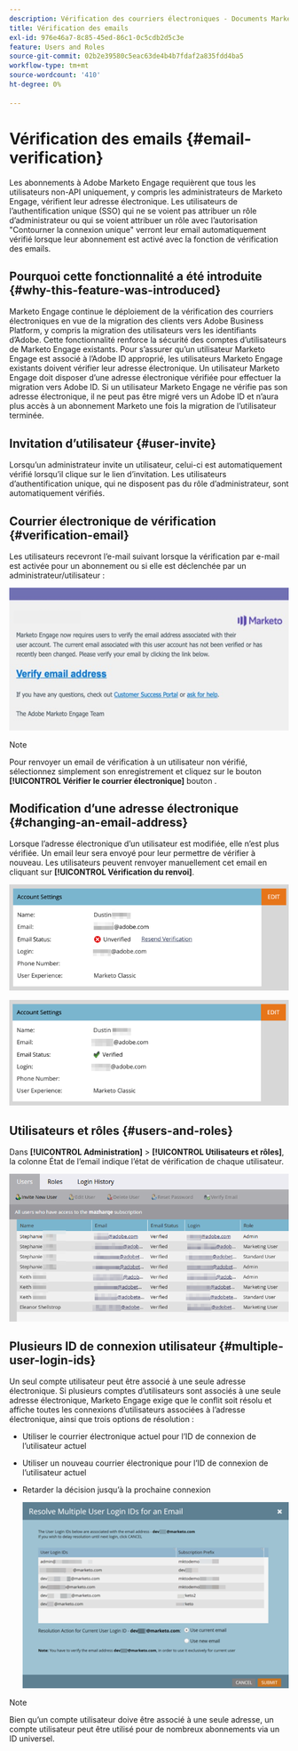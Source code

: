 ```yaml
---
description: Vérification des courriers électroniques - Documents Marketo - Documentation du produit
title: Vérification des emails
exl-id: 976e46a7-8c85-45ed-86c1-0c5cdb2d5c3e
feature: Users and Roles
source-git-commit: 02b2e39580c5eac63de4b4b7fdaf2a835fdd4ba5
workflow-type: tm+mt
source-wordcount: '410'
ht-degree: 0%

---
```


# Vérification des emails {#email-verification}

Les abonnements à Adobe Marketo Engage requièrent que tous les utilisateurs non-API uniquement, y compris les administrateurs de Marketo Engage, vérifient leur adresse électronique. Les utilisateurs de l’authentification unique (SSO) qui ne se voient pas attribuer un rôle d’administrateur ou qui se voient attribuer un rôle avec l’autorisation &quot;Contourner la connexion unique&quot; verront leur email automatiquement vérifié lorsque leur abonnement est activé avec la fonction de vérification des emails.

## Pourquoi cette fonctionnalité a été introduite {#why-this-feature-was-introduced}

Marketo Engage continue le déploiement de la vérification des courriers électroniques en vue de la migration des clients vers Adobe Business Platform, y compris la migration des utilisateurs vers les identifiants d’Adobe. Cette fonctionnalité renforce la sécurité des comptes d’utilisateurs de Marketo Engage existants. Pour s’assurer qu’un utilisateur Marketo Engage est associé à l’Adobe ID approprié, les utilisateurs Marketo Engage existants doivent vérifier leur adresse électronique. Un utilisateur Marketo Engage doit disposer d’une adresse électronique vérifiée pour effectuer la migration vers Adobe ID. Si un utilisateur Marketo Engage ne vérifie pas son adresse électronique, il ne peut pas être migré vers un Adobe ID et n’aura plus accès à un abonnement Marketo une fois la migration de l’utilisateur terminée.

## Invitation d’utilisateur {#user-invite}

Lorsqu’un administrateur invite un utilisateur, celui-ci est automatiquement vérifié lorsqu’il clique sur le lien d’invitation. Les utilisateurs d’authentification unique, qui ne disposent pas du rôle d’administrateur, sont automatiquement vérifiés.

## Courrier électronique de vérification {#verification-email}

Les utilisateurs recevront l’e-mail suivant lorsque la vérification par e-mail est activée pour un abonnement ou si elle est déclenchée par un administrateur/utilisateur :

![](assets/email-verification-1.png)

>[!NOTE]
>
>Pour renvoyer un email de vérification à un utilisateur non vérifié, sélectionnez simplement son enregistrement et cliquez sur le bouton **[!UICONTROL Vérifier le courrier électronique]** bouton .

## Modification d’une adresse électronique {#changing-an-email-address}

Lorsque l’adresse électronique d’un utilisateur est modifiée, elle n’est plus vérifiée. Un email leur sera envoyé pour leur permettre de vérifier à nouveau. Les utilisateurs peuvent renvoyer manuellement cet email en cliquant sur **[!UICONTROL Vérification du renvoi]**.

![](assets/email-verification-2.png)

![](assets/email-verification-3.png)

## Utilisateurs et rôles {#users-and-roles}

Dans **[!UICONTROL Administration]** > **[!UICONTROL Utilisateurs et rôles]**, la colonne État de l’email indique l’état de vérification de chaque utilisateur.

![](assets/email-verification-4.png)

## Plusieurs ID de connexion utilisateur {#multiple-user-login-ids}

Un seul compte utilisateur peut être associé à une seule adresse électronique. Si plusieurs comptes d’utilisateurs sont associés à une seule adresse électronique, Marketo Engage exige que le conflit soit résolu et affiche toutes les connexions d’utilisateurs associées à l’adresse électronique, ainsi que trois options de résolution :

* Utiliser le courrier électronique actuel pour l’ID de connexion de l’utilisateur actuel
* Utiliser un nouveau courrier électronique pour l’ID de connexion de l’utilisateur actuel
* Retarder la décision jusqu’à la prochaine connexion

  ![](assets/email-verification-5.png)

>[!NOTE]
>
>Bien qu’un compte utilisateur doive être associé à une seule adresse, un compte utilisateur peut être utilisé pour de nombreux abonnements via un ID universel.
